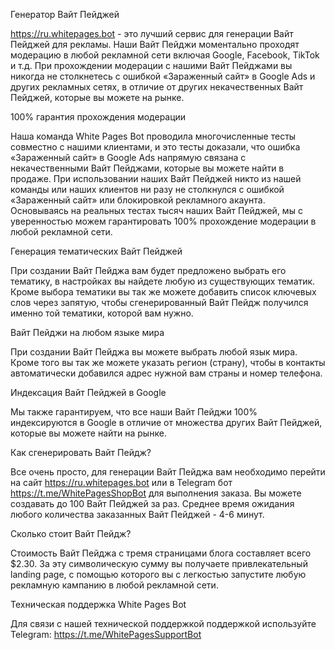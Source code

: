 Генератор Вайт Пейджей

https://ru.whitepages.bot - это лучший сервис для генерации Вайт Пейджей для рекламы. Наши Вайт Пейджи моментально проходят модерацию в любой рекламной сети включая Google, Facebook, TikTok и т.д. При прохождении модерации с нашими Вайт Пейджами вы никогда не столкнетесь с ошибкой «Зараженный сайт» в Google Ads и других рекламных сетях, в отличие от других некачественных Вайт Пейджей, которые вы можете на рынке.


100% гарантия прохождения модерации

Наша команда White Pages Bot проводила многочисленные тесты совместно с нашими клиентами, и это тесты доказали, что ошибка «Зараженный сайт» в Google Ads напрямую связана с некачественными Вайт Пейджами, которые вы можете найти в продаже. При использовании наших Вайт Пейджей никто из нашей команды или наших клиентов ни разу не столкнулся с ошибкой «Зараженный сайт» или блокировкой рекламного акаунта. Основываясь на реальных тестах тысяч наших Вайт Пейджей, мы с уверенностью можем гарантировать 100% прохождение модерации в любой рекламной сети.


Генерация тематических Вайт Пейджей

При создании Вайт Пейджа вам будет предложено выбрать его тематику, в настройках вы найдете любую из существующих тематик. Кроме выбора тематики вы так же можете добавить список ключевых слов через запятую, чтобы сгенерированный Вайт Пейдж получился именно той тематики, которой вам нужно.


Вайт Пейджи на любом языке мира

При создании Вайт Пейджа вы можете выбрать любой язык мира. Кроме того вы так же можете указать регион (страну), чтобы в контакты автоматически добавился адрес нужной вам страны и номер телефона.


Индексация Вайт Пейджей в Google

Мы также гарантируем, что все наши Вайт Пейджи 100% индексируются в Google в отличие от множества других Вайт Пейджей, которые вы можете найти на рынке.


Как сгенерировать Вайт Пейдж?

Все очень просто, для генерации Вайт Пейджа вам необходимо перейти на сайт https://ru.whitepages.bot или в Telegram бот https://t.me/WhitePagesShopBot для выполнения заказа. Вы можете создавать до 100 Вайт Пейджей за раз. Среднее время ожидания любого количества заказанных Вайт Пейджей - 4-6 минут.

Сколько стоит Вайт Пейдж?

Стоимость Вайт Пейджа с тремя страницами блога составляет всего $2.30. За эту символическую сумму вы получаете привлекательный landing page, с помощью которого вы с легкостью запустите любую рекламную кампанию в любой рекламной сети.


Техническая поддержка White Pages Bot

Для связи с нашей технической поддержкой поддержкой используйте Telegram: https://t.me/WhitePagesSupportBot
